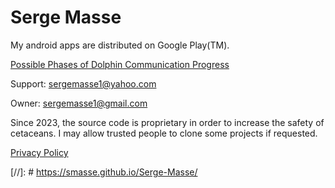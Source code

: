 # Serge Masse

My android apps are distributed on Google Play(TM).

[Possible Phases of Dolphin Communication Progress](https://github.com/smasse/Serge-Masse/blob/main/phases.md) 

Support: sergemasse1@yahoo.com

Owner: sergemasse1@gmail.com

Since 2023, the source code is proprietary in order to increase the safety of cetaceans. I may allow trusted people to clone some projects if requested.

[Privacy Policy](https://github.com/smasse/Serge-Masse/blob/main/privacy-policy.md)

[//]: # https://smasse.github.io/Serge-Masse/ 
